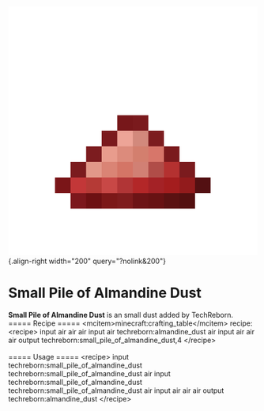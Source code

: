 ![small_pile_of_almandine_dust.png](/media/mods/techreborn/small_pile_of_almandine_dust.png){.align-right width="200" query="?nolink&200"}

# Small Pile of Almandine Dust

**Small Pile of Almandine Dust** is an small dust added by TechReborn.\
===== Recipe ===== \<mcitem\>minecraft:crafting_table\</mcitem\> recipe:\
\<recipe\> input air air air input air techreborn:almandine_dust air input air air air output techreborn:small_pile_of_almandine_dust,4 \</recipe\>\
\
===== Usage ===== \<recipe\> input techreborn:small_pile_of_almandine_dust techreborn:small_pile_of_almandine_dust air input techreborn:small_pile_of_almandine_dust techreborn:small_pile_of_almandine_dust air input air air air output techreborn:almandine_dust \</recipe\>

